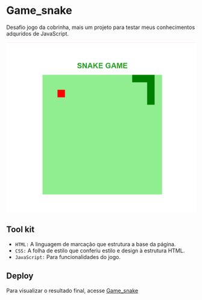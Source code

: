 # Game_snake

Desafio jogo da cobrinha, mais um projeto para testar meus conhecimentos adquridos de JavaScript.

![Game_snake](https://github.com/caoliveira88/Game_snake/blob/main/game.png)

## Tool kit
- `HTML:` A linguagem de marcação que estrutura a base da página.
- `CSS:` A folha de estilo que conferiu estilo e design à estrutura HTML.
- `JavaScript:` Para funcionalidades do jogo.

## Deploy
Para visualizar o resultado final, acesse [Game_snake](https://caoliveira88.github.io/Game_snake/)
